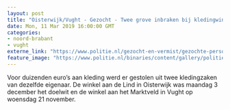 ```yaml
---
layout: post
title: "Oisterwijk/Vught - Gezocht - Twee grove inbraken bij kledingwinkels Zoetelief Mode"
date: Mon, 11 Mar 2019 16:00:00 GMT
categories: 
- noord-brabant 
- vught 
externe_link: "https://www.politie.nl/gezocht-en-vermist/gezochte-personen/2019/maart/08-twee-grove-inbraken-bij-kledingwinkels-zoetelief-mode.html"
feature_image: "https://www.politie.nl/binaries/content/gallery/politie/gezocht/verdachten/2019/maart/09-ob/bb_190311/oisterwijk-3.jpg"
---
```


Voor duizenden euro’s aan kleding werd er gestolen uit twee kledingzaken van dezelfde eigenaar. De winkel aan de Lind in Oisterwijk was maandag 3 december het doelwit en de winkel aan het Marktveld in Vught op woensdag 21 november.
